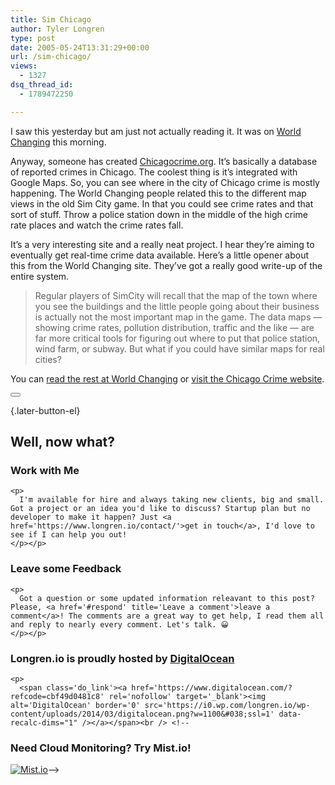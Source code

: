 ```yaml
---
title: Sim Chicago
author: Tyler Longren
type: post
date: 2005-05-24T13:31:29+00:00
url: /sim-chicago/
views:
  - 1327
dsq_thread_id:
  - 1789472250

---
```

I saw this yesterday but am just not actually reading it. It was on [World Changing][1] this morning.

Anyway, someone has created [Chicagocrime.org][2]. It&#8217;s basically a database of reported crimes in Chicago. The coolest thing is it&#8217;s integrated with Google Maps. So, you can see where in the city of Chicago crime is mostly happening. The World Changing people related this to the different map views in the old Sim City game. In that you could see crime rates and that sort of stuff. Throw a police station down in the middle of the high crime rate places and watch the crime rates fall.

It&#8217;s a very interesting site and a really neat project. I hear they&#8217;re aiming to eventually get real-time crime data available. Here&#8217;s a little opener about this from the World Changing site. They&#8217;ve got a really good write-up of the entire system.

> Regular players of SimCity will recall that the map of the town where you see the buildings and the little people going about their business is actually not the most important map in the game. The data maps &#8212; showing crime rates, pollution distribution, traffic and the like &#8212; are far more critical tools for figuring out where to put that police station, wind farm, or subway. But what if you could have similar maps for real cities?

You can [read the rest at World Changing][1] or [visit the Chicago Crime website][2]. 

<div class="wpulike wpulike-default " >
  <div class="wp_ulike_general_class wp_ulike_is_not_liked">
    <button type="button"
					aria-label="Like Button"
					data-ulike-id="1893"
					data-ulike-nonce="2a091a5893"
					data-ulike-type="likeThis"
					data-ulike-template="wpulike-default"
					data-ulike-display-likers="0"
					data-ulike-disable-pophover="0"
					class="wp_ulike_btn wp_ulike_put_image wp_likethis_1893"></button><span class="count-box"></span>
  </div>
</div>

[][3]{.later-button-el}

<div class='what-next'>
  <h2>
    Well, now what?
  </h2>
  
  <div class='hire'>
    <h3>
      Work with Me
    </h3>
    
    <p>
      I'm available for hire and always taking new clients, big and small. Got a project or an idea you'd like to discuss? Startup plan but no developer to make it happen? Just <a href='https://www.longren.io/contact/'>get in touch</a>, I'd love to see if I can help you out!
    </p></p>
  </div>
  
  <div class='hire'>
    <h3>
      Leave some Feedback
    </h3>
    
    <p>
      Got a question or some updated information releavant to this post? Please, <a href='#respond' title='Leave a comment'>leave a comment</a>! The comments are a great way to get help, I read them all and reply to nearly every comment. Let's talk. 😀
    </p></p>
  </div>
  
  <div class='now-what-bottom-ad'>
    <h3>
      Longren.io is proudly hosted by <a href='https://www.digitalocean.com/?refcode=cbf49d0481c8'>DigitalOcean</a>
    </h3>
    
    <p>
      <span class='do_link'><a href='https://www.digitalocean.com/?refcode=cbf49d0481c8' rel='nofollow' target='_blank'><img alt='DigitalOcean' border='0' src='https://i0.wp.com/longren.io/wp-content/uploads/2014/03/digitalocean.png?w=1100&#038;ssl=1' data-recalc-dims="1" /></a></span><br /> <!--

<h3>Need Cloud Monitoring? Try Mist.io!</h3>

<span class='do_link'><a href='http://mist.io/?ref=tyler' rel='nofollow' target='_blank'><img alt='Mist.io' border='0' src='https://i0.wp.com/longren.io/wp-content/uploads/2014/04/mistio.jpg?w=1100&#038;ssl=1' data-recalc-dims="1"></a></span>--></div> </div>

 [1]: http://www.worldchanging.com/archives/002771.html
 [2]: http://www.chicagocrime.org/
 [3]: #